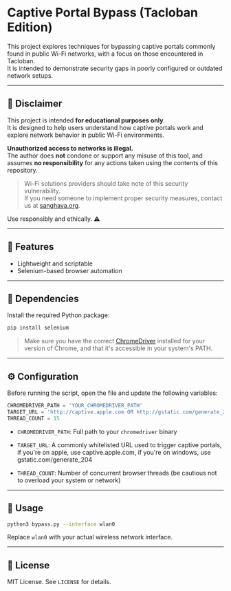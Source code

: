 
# Captive Portal Bypass (Tacloban Edition)

This project explores techniques for bypassing captive portals commonly found in public Wi-Fi networks, with a focus on those encountered in Tacloban.  
It is intended to demonstrate security gaps in poorly configured or outdated network setups.

---

## 🚨 Disclaimer

This project is intended **for educational purposes only**.  
It is designed to help users understand how captive portals work and explore network behavior in public Wi-Fi environments.

**Unauthorized access to networks is illegal.**  
The author does **not** condone or support any misuse of this tool, and assumes **no responsibility** for any actions taken using the contents of this repository.

> Wi-Fi solutions providers should take note of this security vulnerability.  
> If you need someone to implement proper security measures, contact us at [sanghaya.org](https://sanghaya.org).

Use responsibly and ethically. ⚠️

---

## 🧠 Features
- Lightweight and scriptable
- Selenium-based browser automation

---

## 🔧 Dependencies

Install the required Python package:

```bash
pip install selenium

```

> Make sure you have the correct [ChromeDriver](https://sites.google.com/chromium.org/driver/) installed for your version of Chrome, and that it's accessible in your system's PATH.

----------

## ⚙️ Configuration

Before running the script, open the file and update the following variables:

```python
CHROMEDRIVER_PATH = 'YOUR_CHROMEDRIVER_PATH'
TARGET_URL = 'http://captive.apple.com OR http://gstatic.com/generate_204'
THREAD_COUNT = 15

```

-   `CHROMEDRIVER_PATH`: Full path to your `chromedriver` binary
    
-   `TARGET_URL`: A commonly whitelisted URL used to trigger captive portals, if you're on apple, use captive.apple.com, if you're on windows, use gstatic.com/generate_204
    
-   `THREAD_COUNT`: Number of concurrent browser threads (be cautious not to overload your system or network)
    

----------

## 🚀 Usage

```bash
python3 bypass.py --interface wlan0

```

Replace `wlan0` with your actual wireless network interface.

----------

## 📜 License

MIT License. See `LICENSE` for details.
